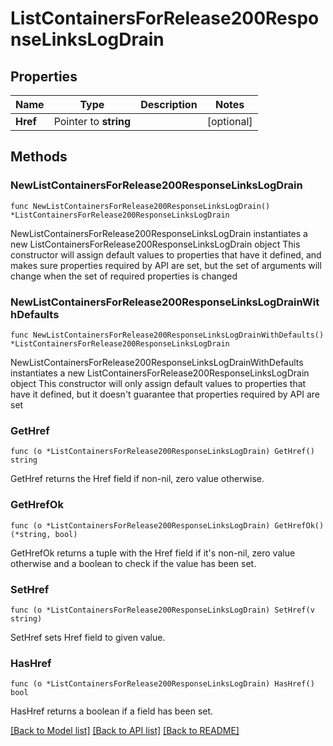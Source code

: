 # ListContainersForRelease200ResponseLinksLogDrain

## Properties

Name | Type | Description | Notes
------------ | ------------- | ------------- | -------------
**Href** | Pointer to **string** |  | [optional] 

## Methods

### NewListContainersForRelease200ResponseLinksLogDrain

`func NewListContainersForRelease200ResponseLinksLogDrain() *ListContainersForRelease200ResponseLinksLogDrain`

NewListContainersForRelease200ResponseLinksLogDrain instantiates a new ListContainersForRelease200ResponseLinksLogDrain object
This constructor will assign default values to properties that have it defined,
and makes sure properties required by API are set, but the set of arguments
will change when the set of required properties is changed

### NewListContainersForRelease200ResponseLinksLogDrainWithDefaults

`func NewListContainersForRelease200ResponseLinksLogDrainWithDefaults() *ListContainersForRelease200ResponseLinksLogDrain`

NewListContainersForRelease200ResponseLinksLogDrainWithDefaults instantiates a new ListContainersForRelease200ResponseLinksLogDrain object
This constructor will only assign default values to properties that have it defined,
but it doesn't guarantee that properties required by API are set

### GetHref

`func (o *ListContainersForRelease200ResponseLinksLogDrain) GetHref() string`

GetHref returns the Href field if non-nil, zero value otherwise.

### GetHrefOk

`func (o *ListContainersForRelease200ResponseLinksLogDrain) GetHrefOk() (*string, bool)`

GetHrefOk returns a tuple with the Href field if it's non-nil, zero value otherwise
and a boolean to check if the value has been set.

### SetHref

`func (o *ListContainersForRelease200ResponseLinksLogDrain) SetHref(v string)`

SetHref sets Href field to given value.

### HasHref

`func (o *ListContainersForRelease200ResponseLinksLogDrain) HasHref() bool`

HasHref returns a boolean if a field has been set.


[[Back to Model list]](../README.md#documentation-for-models) [[Back to API list]](../README.md#documentation-for-api-endpoints) [[Back to README]](../README.md)


